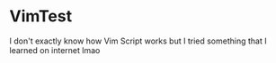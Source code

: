 # VimTest
I don't exactly know how Vim Script works but I tried something that I learned on internet lmao
